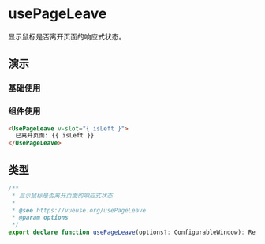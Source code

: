 
# usePageLeave

显示鼠标是否离开页面的响应式状态。

## 演示

### 基础使用
<demo src="./demo.vue" title="usePageLeave" desc="显示鼠标是否离开页面的响应式状态"></demo>



### 组件使用
```html
<UsePageLeave v-slot="{ isLeft }">
  已离开页面: {{ isLeft }}
</UsePageLeave>
```

## 类型

```ts
/**
 * 显示鼠标是否离开页面的响应式状态
 *
 * @see https://vueuse.org/usePageLeave
 * @param options
 */
export declare function usePageLeave(options?: ConfigurableWindow): Ref<boolean>
```
